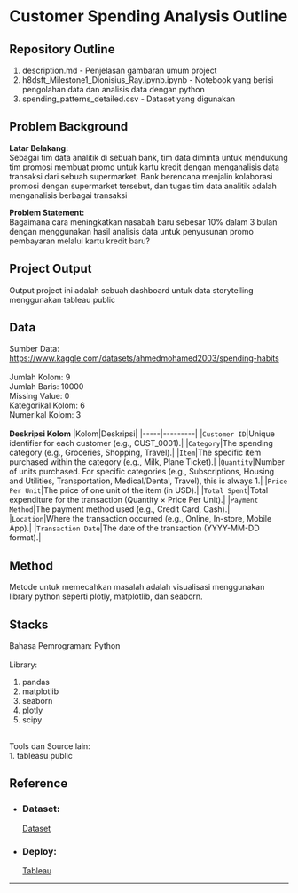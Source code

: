 # Customer Spending Analysis Outline

## Repository Outline
1. description.md - Penjelasan gambaran umum project
2. h8dsft_Milestone1_Dionisius_Ray.ipynb.ipynb - Notebook yang berisi pengolahan data dan analisis data dengan python
3. spending_patterns_detailed.csv - Dataset yang digunakan


## Problem Background
**Latar Belakang:**<br>
Sebagai tim data analitik di sebuah bank, tim data diminta untuk mendukung tim promosi membuat promo untuk kartu kredit dengan menganalisis data transaksi dari sebuah supermarket. Bank berencana menjalin kolaborasi promosi dengan supermarket tersebut, dan tugas tim data analitik adalah menganalisis berbagai transaksi

**Problem Statement:**<br>
Bagaimana cara meningkatkan nasabah baru sebesar 10% dalam 3 bulan dengan menggunakan hasil analisis data untuk penyusunan promo pembayaran melalui kartu kredit baru?


## Project Output
Output project ini adalah sebuah dashboard untuk data storytelling menggunakan tableau public

## Data
Sumber Data: https://www.kaggle.com/datasets/ahmedmohamed2003/spending-habits<br><br>
Jumlah Kolom: 9 <br>
Jumlah Baris: 10000 <br>
Missing Value: 0 <br>
Kategorikal Kolom: 6 <br>
Numerikal Kolom: 3<br><br>
**Deskripsi Kolom**
|Kolom|Deskripsi| 
|-----|---------|
|`Customer ID`|Unique identifier for each customer (e.g., CUST_0001).|
|`Category`|The spending category (e.g., Groceries, Shopping, Travel).|
|`Item`|The specific item purchased within the category (e.g., Milk, Plane Ticket).|
|`Quantity`|Number of units purchased. For specific categories (e.g., Subscriptions, Housing and Utilities, Transportation, Medical/Dental, Travel), this is always 1.|
|`Price Per Unit`|The price of one unit of the item (in USD).|
|`Total Spent`|Total expenditure for the transaction (Quantity × Price Per Unit).|
|`Payment Method`|The payment method used (e.g., Credit Card, Cash).|
|`Location`|Where the transaction occurred (e.g., Online, In-store, Mobile App).|
|`Transaction Date`|The date of the transaction (YYYY-MM-DD format).|

## Method
Metode untuk memecahkan masalah adalah visualisasi menggunakan library python seperti plotly, matplotlib, dan seaborn.

## Stacks
Bahasa Pemrograman: Python<br>
<br>Library:<br>
1. pandas
2. matplotlib
3. seaborn
4. plotly
5. scipy

<br>
Tools dan Source lain: <br>
1. tableasu public

## Reference

- ### Dataset:
    [Dataset](https://www.kaggle.com/datasets/ahmedmohamed2003/spending-habits)

 - ### Deploy:
    [Tableau](https://public.tableau.com/views/Milestones1_17393585197170/Dashboard1?:language=en-US&publish=yes&:sid=&:redirect=auth&:display_count=n&:origin=viz_share_link)
---